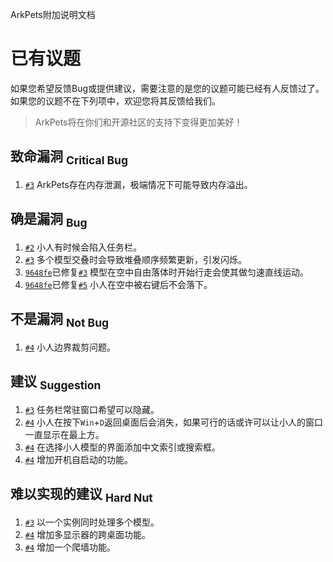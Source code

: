 ArkPets附加说明文档
# 已有议题

如果您希望反馈Bug或提供建议，需要注意的是您的议题可能已经有人反馈过了。如果您的议题不在下列项中，欢迎您将其反馈给我们。
> ArkPets将在你们和开源社区的支持下变得更加美好！

## 致命漏洞 <sub>Critical Bug</sub>
1. [`#3`](https://github.com/isHarryh/Ark-Pets/issues/3) ArkPets存在内存泄漏，极端情况下可能导致内存溢出。

## 确是漏洞 <sub>Bug</sub>
1. [`#2`](https://github.com/isHarryh/Ark-Pets/issues/2) 小人有时候会陷入任务栏。
2. [`#3`](https://github.com/isHarryh/Ark-Pets/issues/3) 多个模型交叠时会导致堆叠顺序频繁更新，引发闪烁。
3. [`9648fe`](https://github.com/isHarryh/Ark-Pets/commit/9648fe3089bb7b11b7693e2f61eed54a598b2023)已修复[`#3`](https://github.com/isHarryh/Ark-Pets/issues/3) 模型在空中自由落体时开始行走会使其做匀速直线运动。
4. [`9648fe`](https://github.com/isHarryh/Ark-Pets/commit/9648fe3089bb7b11b7693e2f61eed54a598b2023)已修复[`#5`](https://github.com/isHarryh/Ark-Pets/issues/5) 小人在空中被右键后不会落下。

## 不是漏洞 <sub>Not Bug</sub>
1. [`#4`](https://github.com/isHarryh/Ark-Pets/issues/4) 小人边界裁剪问题。

## 建议 <sub>Suggestion</sub>
1. [`#3`](https://github.com/isHarryh/Ark-Pets/issues/3) 任务栏常驻窗口希望可以隐藏。
2. [`#4`](https://github.com/isHarryh/Ark-Pets/issues/4) 小人在按下`Win`+`D`返回桌面后会消失，如果可行的话或许可以让小人的窗口一直显示在最上方。
3. [`#4`](https://github.com/isHarryh/Ark-Pets/issues/4) 在选择小人模型的界面添加中文索引或搜索框。
4. [`#4`](https://github.com/isHarryh/Ark-Pets/issues/4) 增加开机自启动的功能。

## 难以实现的建议 <sub>Hard Nut</sub>
1. [`#3`](https://github.com/isHarryh/Ark-Pets/issues/4) 以一个实例同时处理多个模型。
2. [`#4`](https://github.com/isHarryh/Ark-Pets/issues/4) 增加多显示器的跨桌面功能。
3. [`#4`](https://github.com/isHarryh/Ark-Pets/issues/4) 增加一个爬墙功能。
